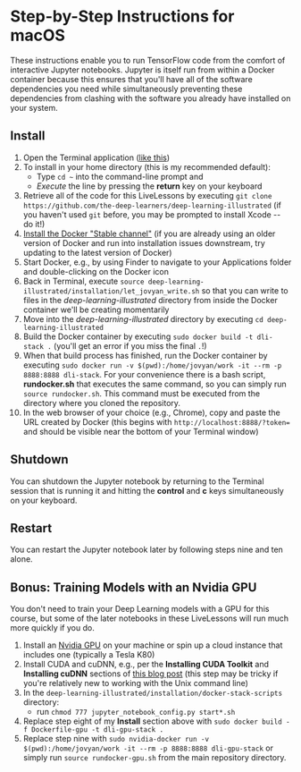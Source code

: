 # Step-by-Step Instructions for macOS

These instructions enable you to run TensorFlow code from the comfort of interactive Jupyter notebooks. Jupyter is itself run from within a Docker container because this ensures that you'll have all of the software dependencies you need while simultaneously preventing these dependencies from clashing with the software you already have installed on your system.

## Install

1. Open the Terminal application ([like this](http://www.wikihow.com/Open-a-Terminal-Window-in-Mac))
2. To install in your home directory (this is my recommended default):
	* Type `cd ~` into the command-line prompt and
	* *Execute* the line by pressing the **return** key on your keyboard
3. Retrieve all of the code for this LiveLessons by executing `git clone https://github.com/the-deep-learners/deep-learning-illustrated` (if you haven't used `git` before, you may be prompted to install Xcode -- do it!)
4. [Install the Docker "Stable channel"](https://docs.docker.com/docker-for-mac/install/) (if you are already using an older version of Docker and run into installation issues downstream, try updating to the latest version of Docker)
5. Start Docker, e.g., by using Finder to navigate to your Applications folder and double-clicking on the Docker icon
6. Back in Terminal, execute `source deep-learning-illustrated/installation/let_jovyan_write.sh` so that you can write to files in the *deep-learning-illustrated* directory from inside the Docker container we'll be creating momentarily
7. Move into the *deep-learning-illustrated* directory by executing `cd deep-learning-illustrated`
8. Build the Docker container by executing `sudo docker build -t dli-stack .` (you'll get an error if you miss the final `.`!)
9. When that build process has finished, run the Docker container by executing `sudo docker run -v $(pwd):/home/jovyan/work -it --rm -p 8888:8888 dli-stack`. For your convenience there is a bash script, **rundocker.sh** that executes the same command, so you can simply run `source rundocker.sh`. This command must be executed from the directory where you cloned the repository.
10. In the web browser of your choice (e.g., Chrome), copy and paste the URL created by Docker (this begins with `http://localhost:8888/?token=` and should be visible near the bottom of your Terminal window)

## Shutdown

You can shutdown the Jupyter notebook by returning to the Terminal session that is running it and hitting the **control** and **c** keys simultaneously on your keyboard.

## Restart

You can restart the Jupyter notebook later by following steps nine and ten alone.

## Bonus: Training Models with an Nvidia GPU

You don't need to train your Deep Learning models with a GPU for this course, but some of the later notebooks in these LiveLessons will run much more quickly if you do.

1. Install an [Nvidia GPU](http://www.nvidia.com/content/global/global.php) on your machine or spin up a cloud instance that includes one (typically a Tesla K80)
1. Install CUDA and cuDNN, e.g., per the **Installing CUDA Toolkit** and **Installing cuDNN** sections of [this blog post](https://hackernoon.com/launch-a-gpu-backed-google-compute-engine-instance-and-setup-tensorflow-keras-and-jupyter-902369ed5272) (this step may be tricky if you're relatively new to working with the Unix command line)
2. In the `deep-learning-illustrated/installation/docker-stack-scripts` directory:
	* run `chmod 777 jupyter_notebook_config.py start*.sh`
3. Replace step eight of my **Install** section above with `sudo docker build -f Dockerfile-gpu -t dli-gpu-stack .`
4. Replace step nine with `sudo nvidia-docker run -v $(pwd):/home/jovyan/work -it --rm -p 8888:8888 dli-gpu-stack` or simply run `source rundocker-gpu.sh` from the main repository directory.
